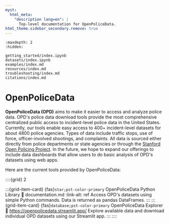 ```yaml
---
myst:
  html_meta:
    "description lang=en": |
      Top-level documentation for OpenPoliceData.
html_theme.sidebar_secondary.remove: true
---
```


```{toctree}
:maxdepth: 2
:hidden:

getting_started/index.ipynb
datasets/index.ipynb
examples/index.md
resources/index.md
troubleshooting/index.md
citations/index.md
```

# OpenPoliceData

**OpenPoliceData (OPD)** aims to make it easier to access and analyze police data. OPD's police data download tools provide the most comprehensive centralized public access to incident-level police data in the United States. Currently, our tools enable easy access to 400+ incident-level datasets for about 4800 police agencies. Types of data include traffic stops, use of force, officer-involved shootings, and complaints. All data is sourced either directly from police departments or state agencies or through the [Stanford Open Policing Project](https://openpolicing.stanford.edu/).  In the future, we hope to expand our offerings to include data dashboards that allow users to do basic analysis of OPD's datasets using web apps.

Here are the current tools provided by OpenPoliceData:

::::{grid} 2
<!-- :gutter: 1 2 3 4 -->

:::{grid-item-card} {fas}`star;pst-color-primary` OpenPoliceData Python Library
:link: documentation.md
:link-alt: ref
Access OPD's datasets using simple Python commands. Data is returned as pandas DataFrames.
:::
:::{grid-item-card} {fas}`database;pst-color-primary` OpenPoliceData Explorer
:link: https://openpolicedata.streamlit.app/
Explore available data and download individual OPD datasets using our Streamlit app.
:::
::::